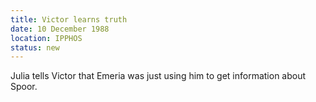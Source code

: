 ```yaml
---
title: Victor learns truth
date: 10 December 1988
location: IPPHOS
status: new     
---
```


Julia tells Victor that Emeria was just using him to get information about Spoor.

